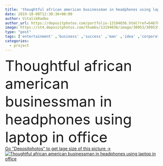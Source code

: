 ```yaml
---
title: 'thoughtful african american businessman in headphones using laptop in office'
date: 2019-10-08T12:30:36+00:00
author: VitalikRadko
author_url: https://depositphotos.com/portfolio-13194036.html?ref=64678756
image: https://st4.depositphotos.com/thumbs/13194036/image/30953/309539594/api_thumb_450.jpg?forcejpeg=true
type: "post"
tags: ['entertainment' ,'business' ,'success' ,'man' ,'idea' ,'corporate' ,'office' ,'electronic' ,'wireless' ,'development' ,'businessman' ,'desk' ,'music' ,'indoors' ,'project' ,'headphones' ,'strategy' ,'profession' ,'listen' ,'serious' ,'handsome' ,'workplace' ,'workspace' ,'successful' ,'thoughtful' ,'brainstorming' ,'startup' ,'professional occupation' ,'one person' ,'young adult' ,'african american' ,'black man' ,'Casual Business' ]
categories: 
  - project
---
```

<div aling="center">
            <font size="60"> Thoughtful african american businessman in headphones using laptop in office</font>   
</div>
<div>
    <a href='https://st4.depositphotos.com/thumbs/13194036/image/30953/309539594/api_thumb_450.jpg?forcejpeg=true?ref=64678756' target=_blank > Go "Depositphotos" to get lage size of this picture ->
        <img href='https://st4.depositphotos.com/thumbs/13194036/image/30953/309539594/api_thumb_450.jpg?forcejpeg=true?ref=64678756' src='https://st4.depositphotos.com/13194036/30953/i/950/depositphotos_309539594-stock-photo-thoughtful-african-american-businessman-headphones.jpg?forcejpeg=true' alt='Thoughtful african american businessman in headphones using laptop in office' >
    </a>
</div>

